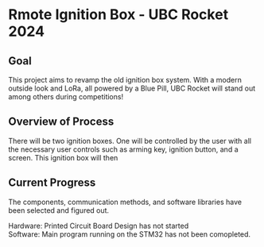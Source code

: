 # Rmote Ignition Box - UBC Rocket 2024

## Goal
This project aims to revamp the old ignition box system. With a modern outside look and LoRa, all powered by a Blue Pill, UBC Rocket will stand out among others during competitions!

## Overview of Process
There will be two ignition boxes. One will be controlled by the user with all the necessary user controls such as arming key, ignition button, and a screen. This ignition box will then 

## Current Progress
The components, communication methods, and software libraries have been selected and figured out. <br>

Hardware: 
Printed Circuit Board Design has not started
<br>
Software: 
Main program running on the STM32 has not been comopleted. 
